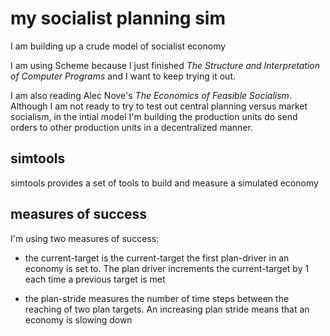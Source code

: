 # my socialist planning sim

I am building up a crude model of socialist economy

I am using Scheme because I just finished _The Structure and Interpretation
of Computer Programs_ and I want to keep trying it out. 

I am also reading Alec Nove's _The Economics of Feasible Socialism_. Although I am not ready to try to test out central planning versus market socialism, in the intial model I'm building the production units do send orders
to other production units in a decentralized manner. 

## simtools

simtools provides a set of tools to build and measure a simulated economy

## measures of success

I'm using two measures of success:
* the current-target is the current-target the first plan-driver
in an economy is set to. The plan driver increments the current-target by 1
each time a previous target is met

* the plan-stride measures the number of time steps between the reaching of
two plan targets. An increasing plan stride means that an economy is 
slowing down
